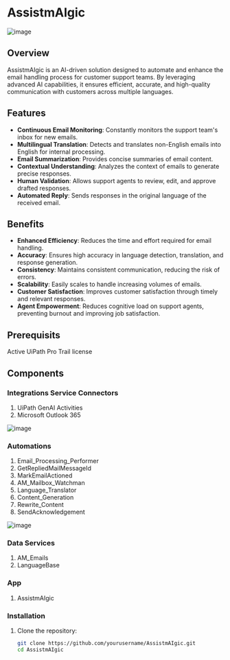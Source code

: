 # AssistmAIgic
![image](https://github.com/user-attachments/assets/c02c6c87-ee98-48c3-a1fd-d799448723b4)

## Overview

AssistmAIgic is an AI-driven solution designed to automate and enhance the email handling process for customer support teams. By leveraging advanced AI capabilities, it ensures efficient, accurate, and high-quality communication with customers across multiple languages.

## Features

- **Continuous Email Monitoring**: Constantly monitors the support team's inbox for new emails.
- **Multilingual Translation**: Detects and translates non-English emails into English for internal processing.
- **Email Summarization**: Provides concise summaries of email content.
- **Contextual Understanding**: Analyzes the context of emails to generate precise responses.
- **Human Validation**: Allows support agents to review, edit, and approve drafted responses.
- **Automated Reply**: Sends responses in the original language of the received email.

## Benefits

- **Enhanced Efficiency**: Reduces the time and effort required for email handling.
- **Accuracy**: Ensures high accuracy in language detection, translation, and response generation.
- **Consistency**: Maintains consistent communication, reducing the risk of errors.
- **Scalability**: Easily scales to handle increasing volumes of emails.
- **Customer Satisfaction**: Improves customer satisfaction through timely and relevant responses.
- **Agent Empowerment**: Reduces cognitive load on support agents, preventing burnout and improving job satisfaction.

## Prerequisits
Active UiPath Pro Trail license
## Components
### Integrations Service Connectors
1. UiPath GenAI Activities
2. Microsoft Outlook 365
   
![image](https://github.com/user-attachments/assets/39b73ece-0756-40fd-9579-900233dd831c)

### Automations
1. Email_Processing_Performer
2. GetRepliedMailMessageId
3. MarkEmailActioned
4. AM_Mailbox_Watchman
5. Language_Translator
6. Content_Generation
7. Rewrite_Content
8. SendAcknowledgement

![image](https://github.com/user-attachments/assets/87229ecf-137c-4e18-a251-995cabf95342)

### Data Services
1. AM_Emails
2. LanguageBase

### App
1. AssistmAIgic

### Installation

1. Clone the repository:
   ```bash
   git clone https://github.com/yourusername/AssistmAIgic.git
   cd AssistmAIgic
